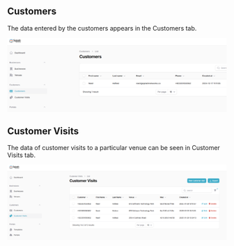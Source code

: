 ## Customers

The data entered by the customers appears in the Customers tab.

![Customers](assets/images/customers.png)

## Customer Visits

The data of customer visits to a particular venue can be seen in Customer Visits tab.

![Customer Visits](assets/images/customer-visits.png)